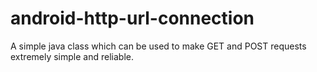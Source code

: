 # android-http-url-connection
A simple java class which can be used to make GET and POST requests extremely simple and reliable.

